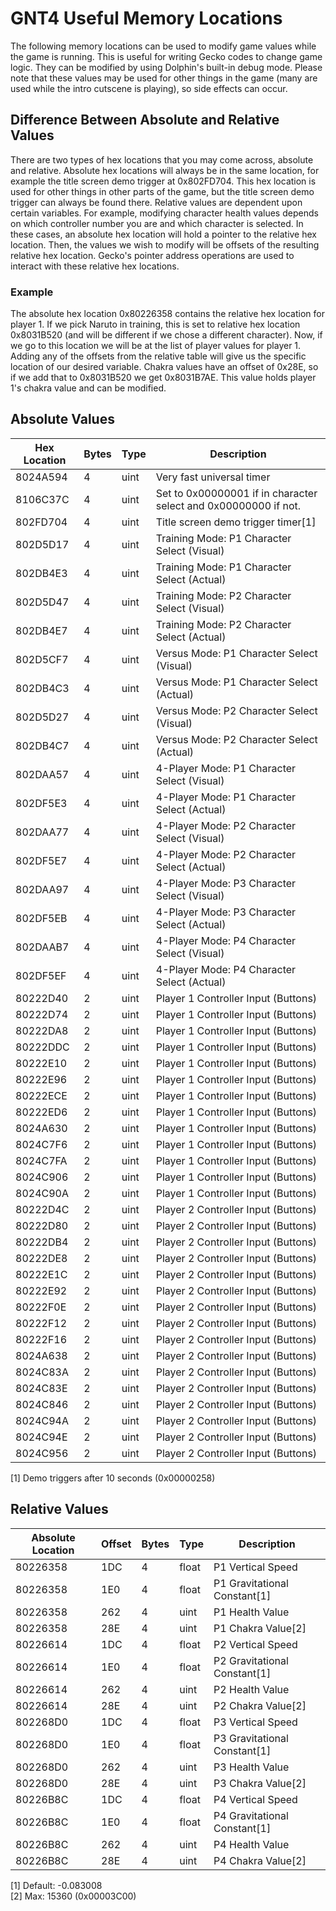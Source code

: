 # GNT4 Useful Memory Locations

The following memory locations can be used to modify game values while the game is running. This is useful for writing Gecko codes to change game logic. They can be modified by using Dolphin's built-in debug mode. Please note that these values may be used for other things in the game (many are used while the intro cutscene is playing), so side effects can occur.

## Difference Between Absolute and Relative Values

There are two types of hex locations that you may come across, absolute and relative. Absolute hex locations will always be in the same location, for example the title screen demo trigger at 0x802FD704. This hex location is used for other things in other parts of the game, but the title screen demo trigger can always be found there. Relative values are dependent upon certain variables. For example, modifying character health values depends on which controller number you are and which character is selected. In these cases, an absolute hex location will hold a pointer to the relative hex location. Then, the values we wish to modify will be offsets of the resulting relative hex location. Gecko's pointer address operations are used to interact with these relative hex locations. 

### Example

The absolute hex location 0x80226358 contains the relative hex location for player 1. If we pick Naruto in training, this is set to relative hex location 0x8031B520 (and will be different if we chose a different character). Now, if we go to this location we will be at the list of player values for player 1. Adding any of the offsets from the relative table will give us the specific location of our desired variable. Chakra values have an offset of 0x28E, so if we add that to 0x8031B520 we get 0x8031B7AE. This value holds player 1's chakra value and can be modified.

## Absolute Values

| Hex Location |  Bytes |   Type  |  Description                                                                               | 
|--------------|--------|---------|--------------------------------------------------------------------------------------------| 
| 8024A594     |  4     |  uint   |  Very fast universal timer                                                                 | 
| 8106C37C     |  4     |  uint   |  Set to 0x00000001 if in character select and 0x00000000 if not.                           | 
| 802FD704     |  4     |  uint   |  Title screen demo trigger timer[1]                                                        | 
| 802D5D17     |  4     |  uint   |  Training Mode: P1 Character Select (Visual)                                               | 
| 802DB4E3     |  4     |  uint   |  Training Mode: P1 Character Select (Actual)                                               | 
| 802D5D47     |  4     |  uint   |  Training Mode: P2 Character Select (Visual)                                               | 
| 802DB4E7     |  4     |  uint   |  Training Mode: P2 Character Select (Actual)                                               | 
| 802D5CF7     |  4     |  uint   |  Versus Mode: P1 Character Select (Visual)                                                 | 
| 802DB4C3     |  4     |  uint   |  Versus Mode: P1 Character Select (Actual)                                                 | 
| 802D5D27     |  4     |  uint   |  Versus Mode: P2 Character Select (Visual)                                                 | 
| 802DB4C7     |  4     |  uint   |  Versus Mode: P2 Character Select (Actual)                                                 | 
| 802DAA57     |  4     |  uint   |  4-Player Mode: P1 Character Select (Visual)                                               | 
| 802DF5E3     |  4     |  uint   |  4-Player Mode: P1 Character Select (Actual)                                               | 
| 802DAA77     |  4     |  uint   |  4-Player Mode: P2 Character Select (Visual)                                               | 
| 802DF5E7     |  4     |  uint   |  4-Player Mode: P2 Character Select (Actual)                                               | 
| 802DAA97     |  4     |  uint   |  4-Player Mode: P3 Character Select (Visual)                                               | 
| 802DF5EB     |  4     |  uint   |  4-Player Mode: P3 Character Select (Actual)                                               | 
| 802DAAB7     |  4     |  uint   |  4-Player Mode: P4 Character Select (Visual)                                               | 
| 802DF5EF     |  4     |  uint   |  4-Player Mode: P4 Character Select (Actual)                                               | 
| 80222D40     |  2     |  uint   |  Player 1 Controller Input (Buttons)                                                       | 
| 80222D74     |  2     |  uint   |  Player 1 Controller Input (Buttons)                                                       | 
| 80222DA8     |  2     |  uint   |  Player 1 Controller Input (Buttons)                                                       | 
| 80222DDC     |  2     |  uint   |  Player 1 Controller Input (Buttons)                                                       | 
| 80222E10     |  2     |  uint   |  Player 1 Controller Input (Buttons)                                                       | 
| 80222E96     |  2     |  uint   |  Player 1 Controller Input (Buttons)                                                       | 
| 80222ECE     |  2     |  uint   |  Player 1 Controller Input (Buttons)                                                       | 
| 80222ED6     |  2     |  uint   |  Player 1 Controller Input (Buttons)                                                       | 
| 8024A630     |  2     |  uint   |  Player 1 Controller Input (Buttons)                                                       | 
| 8024C7F6     |  2     |  uint   |  Player 1 Controller Input (Buttons)                                                       | 
| 8024C7FA     |  2     |  uint   |  Player 1 Controller Input (Buttons)                                                       | 
| 8024C906     |  2     |  uint   |  Player 1 Controller Input (Buttons)                                                       | 
| 8024C90A     |  2     |  uint   |  Player 1 Controller Input (Buttons)                                                       | 
| 80222D4C     |  2     |  uint   |  Player 2 Controller Input (Buttons)                                                       | 
| 80222D80     |  2     |  uint   |  Player 2 Controller Input (Buttons)                                                       | 
| 80222DB4     |  2     |  uint   |  Player 2 Controller Input (Buttons)                                                       | 
| 80222DE8     |  2     |  uint   |  Player 2 Controller Input (Buttons)                                                       | 
| 80222E1C     |  2     |  uint   |  Player 2 Controller Input (Buttons)                                                       | 
| 80222E92     |  2     |  uint   |  Player 2 Controller Input (Buttons)                                                       | 
| 80222F0E     |  2     |  uint   |  Player 2 Controller Input (Buttons)                                                       | 
| 80222F12     |  2     |  uint   |  Player 2 Controller Input (Buttons)                                                       | 
| 80222F16     |  2     |  uint   |  Player 2 Controller Input (Buttons)                                                       | 
| 8024A638     |  2     |  uint   |  Player 2 Controller Input (Buttons)                                                       | 
| 8024C83A     |  2     |  uint   |  Player 2 Controller Input (Buttons)                                                       | 
| 8024C83E     |  2     |  uint   |  Player 2 Controller Input (Buttons)                                                       | 
| 8024C846     |  2     |  uint   |  Player 2 Controller Input (Buttons)                                                       | 
| 8024C94A     |  2     |  uint   |  Player 2 Controller Input (Buttons)                                                       | 
| 8024C94E     |  2     |  uint   |  Player 2 Controller Input (Buttons)                                                       | 
| 8024C956     |  2     |  uint   |  Player 2 Controller Input (Buttons)                                                       | 

[1] Demo triggers after 10 seconds (0x00000258)

## Relative Values

| Absolute Location |  Offset |  Bytes |  Type  |  Description                                    | 
|-------------------|---------|--------|--------|-------------------------------------------------| 
| 80226358          |  1DC    |  4     |  float |  P1 Vertical Speed                              | 
| 80226358          |  1E0    |  4     |  float |  P1 Gravitational Constant[1]                   | 
| 80226358          |  262    |  4     |  uint  |  P1 Health Value                                | 
| 80226358          |  28E    |  4     |  uint  |  P1 Chakra Value[2]                             | 
| 80226614          |  1DC    |  4     |  float |  P2 Vertical Speed                              | 
| 80226614          |  1E0    |  4     |  float |  P2 Gravitational Constant[1]                   | 
| 80226614          |  262    |  4     |  uint  |  P2 Health Value                                | 
| 80226614          |  28E    |  4     |  uint  |  P2 Chakra Value[2]                             | 
| 802268D0          |  1DC    |  4     |  float |  P3 Vertical Speed                              | 
| 802268D0          |  1E0    |  4     |  float |  P3 Gravitational Constant[1]                   | 
| 802268D0          |  262    |  4     |  uint  |  P3 Health Value                                | 
| 802268D0          |  28E    |  4     |  uint  |  P3 Chakra Value[2]                             | 
| 80226B8C          |  1DC    |  4     |  float |  P4 Vertical Speed                              | 
| 80226B8C          |  1E0    |  4     |  float |  P4 Gravitational Constant[1]                   | 
| 80226B8C          |  262    |  4     |  uint  |  P4 Health Value                                | 
| 80226B8C          |  28E    |  4     |  uint  |  P4 Chakra Value[2]                             | 

[1] Default: -0.083008  
[2] Max: 15360 (0x00003C00)
